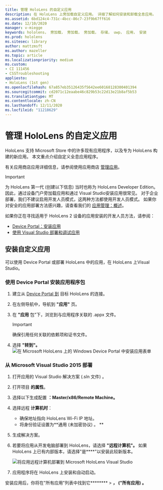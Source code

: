 ```yaml
---
title: 管理 HoloLens 的自定义应用
description: 在 HoloLens 上旁加载自定义应用。 详细了解如何安装和卸载全息应用。
ms.assetid: 6bd124c4-731c-4bcc-86c7-23f9b67ff616
ms.date: 12/10/2020
manager: v-miegge
keywords: hololens， 旁加载， 旁加载， 旁加载， 存储， uwp， 应用， 安装
ms.prod: hololens
ms.sitesec: library
author: mattzmsft
ms.author: mazeller
ms.topic: article
ms.localizationpriority: medium
ms.custom:
- CI 111456
- CSSTroubleshooting
appliesto:
- HoloLens (1st gen)
ms.openlocfilehash: 67a857eb35126435f5642ee60168128300401394
ms.sourcegitcommit: cd2071c12eaabe46c829b53c22d13e21b8af5b53
ms.translationtype: MT
ms.contentlocale: zh-CN
ms.lasthandoff: 12/11/2020
ms.locfileid: "11218629"
---
```

# 管理 HoloLens 的自定义应用

HoloLens 支持 Microsoft Store 中的许多现有应用程序，以及专为 HoloLens 构建的新应用。 本文重点介绍自定义全息应用程序。  

有关应用商店应用详细信息，请参阅使用应用商店 [管理应用](holographic-store-apps.md)。

> [!IMPORTANT]
> 为 HoloLens 第一代 (创建以下信息) 当时也称为 HoloLens Developer Edition。 因此，通过设备门户旁加载应用和通过 Visual Studio安装应用很常见。 对于企业部署，我们不建议启用开发人员模式，这两种方法都使用开发人员模式。 如果你对安全的应用部署方法感兴趣，请查看我们的 [应用管理：概述](app-deploy-overview.md)。
>
> 如果你正在寻找适用于 HoloLens 2 设备的应用安装的开发人员方法，请参阅：
> - [Device Portal：安装应用](https://docs.microsoft.com/windows/mixed-reality/develop/platform-capabilities-and-apis/using-the-windows-device-portal#installing-an-app)
> - [使用 Visual Studio 部署和调试应用](https://docs.microsoft.com/windows/mixed-reality/develop/platform-capabilities-and-apis/using-visual-studio)

## 安装自定义应用

可以使用 Device Portal 或部署 HoloLens 中的应用，在 HoloLens 上Visual Studio。

### 使用 Device Portal 安装应用程序包

1. 建立从 [Device Portal 到](https://docs.microsoft.com/windows/mixed-reality/using-the-windows-device-portal) 目标 HoloLens 的连接。
1. 在左侧导航中，导航到 **"应用"** 页。
1. 在 **"应用** 包"下，浏览到与应用程序关联的 .appx 文件。
   > [!IMPORTANT]
   > 确保引用任何关联的依赖项和证书文件。

1. 选择 **"转到"。**
   ![在 Microsoft HoloLens 上的 Windows Device Portal 中安装应用表单](images/deviceportal-appmanager.jpg)

### 从 Microsoft Visual Studio 2015 部署

1. 打开应用的 Visual Studio 解决方案 (.sln 文件) 。
1. 打开项目 **的属性**。
1. 选择以下生成配置 **：Master/x86/Remote Machine。**
1. 选择远程 **计算机时**：
   - 确保地址指向 HoloLens Wi-Fi IP 地址。
   - 将身份验证设置为**通用 (未加密协议) 。 **
1. 生成解决方案。
1. 若要将应用从开发电脑部署到 HoloLens，请选择 **"远程计算机"。** 如果 HoloLens 上已有内部版本，请选择"是****"以安装此较新版本。  

   ![将应用远程计算机部署到 Microsoft HoloLens Visual Studio](images/vs2015-remotedeployment.jpg)  
1. 应用程序将在 HoloLens 上安装和自动启动。

安装应用后，你将在"所有应用"列表中找到它********  >  **， ("所有应用) 。**

